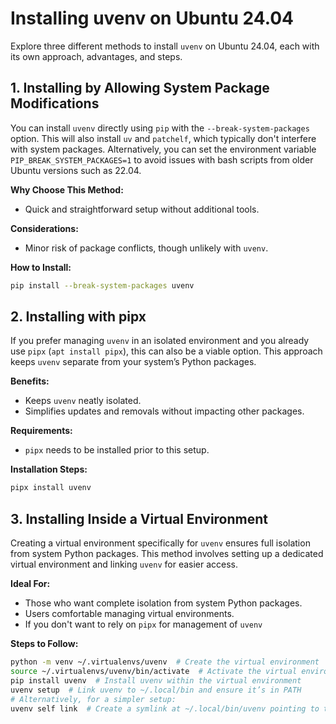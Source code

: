 # Installing uvenv on Ubuntu 24.04

Explore three different methods to install `uvenv` on Ubuntu 24.04, each with its own approach, advantages, and steps.

## 1. Installing by Allowing System Package Modifications

You can install `uvenv` directly using `pip` with the `--break-system-packages` option. This will also install `uv` and
`patchelf`, which typically don't interfere with system packages. Alternatively, you can set the environment variable
`PIP_BREAK_SYSTEM_PACKAGES=1` to avoid issues with bash scripts from older Ubuntu versions such as 22.04.

**Why Choose This Method:**

- Quick and straightforward setup without additional tools.

**Considerations:**

- Minor risk of package conflicts, though unlikely with `uvenv`.

**How to Install:**

```bash
pip install --break-system-packages uvenv
```

## 2. Installing with pipx

If you prefer managing `uvenv` in an isolated environment and you already use `pipx` (`apt install pipx`), this can also
be a viable option. This approach keeps `uvenv` separate from your system’s Python packages.

**Benefits:**

- Keeps `uvenv` neatly isolated.
- Simplifies updates and removals without impacting other packages.

**Requirements:**

- `pipx` needs to be installed prior to this setup.

**Installation Steps:**

```bash
pipx install uvenv
```

## 3. Installing Inside a Virtual Environment

Creating a virtual environment specifically for `uvenv` ensures full isolation from system Python packages. This method
involves setting up a dedicated virtual environment and linking `uvenv` for easier access.

**Ideal For:**

- Those who want complete isolation from system Python packages.
- Users comfortable managing virtual environments.
- If you don't want to rely on `pipx` for management of `uvenv`

**Steps to Follow:**

```bash
python -m venv ~/.virtualenvs/uvenv  # Create the virtual environment
source ~/.virtualenvs/uvenv/bin/activate  # Activate the virtual environment
pip install uvenv  # Install uvenv within the virtual environment
uvenv setup  # Link uvenv to ~/.local/bin and ensure it’s in PATH
# Alternatively, for a simpler setup:
uvenv self link  # Create a symlink at ~/.local/bin/uvenv pointing to the current uvenv binary
```
